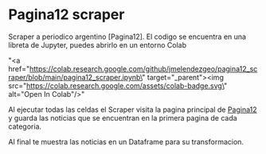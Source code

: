 # Pagina12 scraper
Scraper a periodico argentino [Pagina12].
El codigo se encuentra en una libreta de Jupyter, puedes abrirlo en un entorno Colab 

"<a href=\"https://colab.research.google.com/github/jmelendezgeo/pagina12_scraper/blob/main/pagina12_scraper.ipynb\" target=\"_parent\"><img src=\"https://colab.research.google.com/assets/colab-badge.svg\" alt=\"Open In Colab\"/></a>"

Al ejecutar todas las celdas el Scraper visita la pagina principal de [Pagina12](https://www.pagina12.com.ar) y guarda las noticias que se encuentran en la primera pagina de cada categoria.

Al final te muestra las noticias en un Dataframe para su transformacion.
